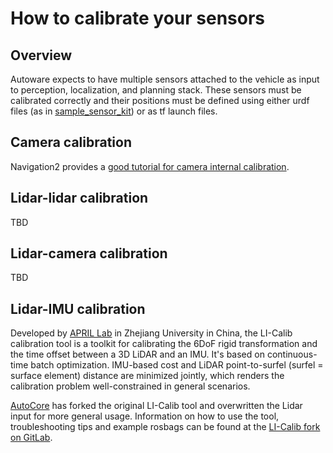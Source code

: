 # How to calibrate your sensors

## Overview

Autoware expects to have multiple sensors attached to the vehicle as input to perception, localization, and planning stack. These sensors must be calibrated correctly and their positions must be defined using either urdf files (as in [sample_sensor_kit](https://github.com/autowarefoundation/sample_sensor_kit_launch/tree/main/sample_sensor_kit_description)) or as tf launch files.

## Camera calibration

Navigation2 provides a [good tutorial for camera internal calibration](https://navigation.ros.org/tutorials/docs/camera_calibration.html).

## Lidar-lidar calibration

TBD

## Lidar-camera calibration

TBD

## Lidar-IMU calibration

Developed by [APRIL Lab](https://github.com/APRIL-ZJU) in Zhejiang University in China, the LI-Calib calibration tool is a toolkit for calibrating the 6DoF rigid transformation and the time offset between a 3D LiDAR and an IMU. It's based on continuous-time batch optimization. IMU-based cost and LiDAR point-to-surfel (surfel = surface element) distance are minimized jointly, which renders the calibration problem well-constrained in general scenarios.

[AutoCore](https://autocore.ai/) has forked the original LI-Calib tool and overwritten the Lidar input for more general usage. Information on how to use the tool, troubleshooting tips and example rosbags can be found at the [LI-Calib fork on GitLab](https://gitlab.com/JianKang_Egon/li_calib).
